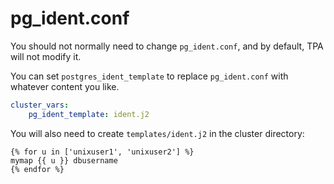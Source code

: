 # pg_ident.conf

You should not normally need to change `pg_ident.conf`, and by default,
TPA will not modify it.

You can set `postgres_ident_template` to replace `pg_ident.conf` with
whatever content you like.

```yaml
cluster_vars:
    pg_ident_template: ident.j2
```

You will also need to create `templates/ident.j2` in the cluster
directory:

```jinja2
{% for u in ['unixuser1', 'unixuser2'] %}
mymap {{ u }} dbusername
{% endfor %}
```
